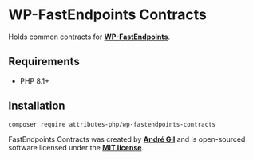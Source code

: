 # WP-FastEndpoints Contracts

Holds common contracts for **[WP-FastEndpoints](https://github.com/matapatos/wp-fastendpoints)**.

## Requirements

- PHP 8.1+

## Installation

```bash
composer require attributes-php/wp-fastendpoints-contracts
```

FastEndpoints Contracts was created by **[André Gil](https://www.linkedin.com/in/andre-gil/)** and is open-sourced software licensed under the **[MIT license](https://opensource.org/licenses/MIT)**.
